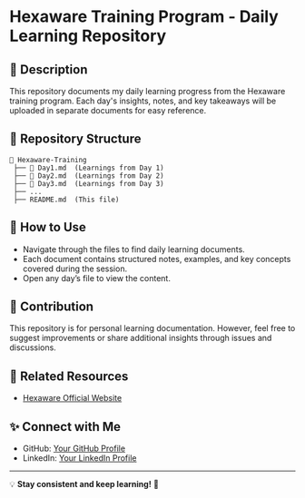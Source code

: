 # Hexaware Training Program - Daily Learning Repository

## 📌 Description
This repository documents my daily learning progress from the Hexaware training program. Each day's insights, notes, and key takeaways will be uploaded in separate documents for easy reference.

## 📁 Repository Structure
```
📂 Hexaware-Training
 ├── 📄 Day1.md  (Learnings from Day 1)
 ├── 📄 Day2.md  (Learnings from Day 2)
 ├── 📄 Day3.md  (Learnings from Day 3)
 ├── ...
 ├── README.md  (This file)
```

## 📜 How to Use
- Navigate through the files to find daily learning documents.
- Each document contains structured notes, examples, and key concepts covered during the session.
- Open any day’s file to view the content.

## 🚀 Contribution
This repository is for personal learning documentation. However, feel free to suggest improvements or share additional insights through issues and discussions.

## 🔗 Related Resources
- [Hexaware Official Website](https://hexaware.com)

## ✨ Connect with Me
- GitHub: [Your GitHub Profile](https://github.com/Reshmika19)
- LinkedIn: [Your LinkedIn Profile](#https://www.linkedin.com/in/reshmika-k-s-19se/)

---
💡 **Stay consistent and keep learning!** 🚀
